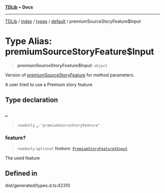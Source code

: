 [**TDLib**](../../../../../../README.md) • **Docs**

***

[TDLib](../../../../../../modules.md) / [index](../../../../../README.md) / [types](../../../README.md) / [default](../README.md) / premiumSourceStoryFeature$Input

# Type Alias: premiumSourceStoryFeature$Input

> **premiumSourceStoryFeature$Input**: `object`

Version of [premiumSourceStoryFeature](premiumSourceStoryFeature.md) for method parameters.

A user tried to use a Premium story feature

## Type declaration

### \_

> `readonly` **\_**: `"premiumSourceStoryFeature"`

### feature?

> `readonly` `optional` **feature**: [`PremiumStoryFeature$Input`](PremiumStoryFeature$Input.md)

The used feature

## Defined in

dist/generated/types.d.ts:42310
